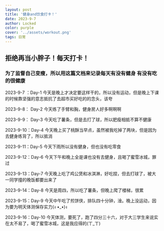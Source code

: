 ```yaml
---
layout: post
title: '健身and饮食打卡！'
date: 2023-9-7
author: Locked
color: purple
cover: '../assets/workout.png'
tags: 日常
---
```


## 拒绝再当小胖子！每天打卡！

### 为了监督自己变瘦，所以用这篇文档来记录每天有没有健身 有没有吃的很健康

2023-9-7 ：Day-1 今天是晚上才决定要这样干的，所以没有运动，但是晚上下课的时候靠坚强的意志抵抗了去超市买好吃的的念头，该夸

2023-9-8：  Day-2   今天练了手臂和胸，健身房人好多啊啊啊

2023-9-9：  Day-3   今天吃了薯条，但是去打了球，所以肥瘦相抵不算不健康

2023-9-10：Day-4   今天晚上买了桃酥当早点，虽然被我吃掉了两块，但是因为去健身练背了，所以抵消

2023-9-11：Day-5   今天下雨所以没有健身，但也没有吃零食

2023-9-12：Day-6   今天下午和晚上全是课也没有去健身，且喝了蜜雪冰城，罪过

2023-9-13：Day-7   今天晚上吃了鸡公煲和冰淇淋，好吃捏，但去打球了，被大一同学撞的晚饭都要出来了

2023-9-14：Day-8   今天是周四，所以吃了薯条，但晚上爬了楼梯，很累

2023-9-15：Day-9   今天中午吃了煎饼侠，排队四十分钟，淦。晚上没运动，因为要为明天体测保存实力(ง •_•)ง

2023-9-16：Day-10 今天体测，要死了，跑了四分三十六，对于大三学生来说实在太不易了，喝了蜜雪冰城，这是我应得的(ㄒ_ㄒ)
